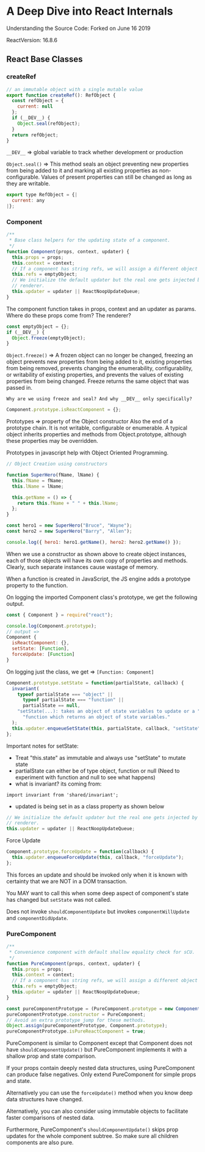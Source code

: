 # A Deep Dive into React Internals

Understanding the Source Code: Forked on June 16 2019

ReactVersion: 16.8.6

## React Base Classes

### createRef

```jsx
// an immutable object with a single mutable value
export function createRef(): RefObject {
  const refObject = {
    current: null
  };
  if (__DEV__) {
    Object.seal(refObject);
  }
  return refObject;
}
```

`__DEV__` => global variable to track whether development or production

`Object.seal()` => This method seals an object preventing new properties from being added to it and marking all existing properties as non-configurable. Values of present properties can still be changed as long as they are writable.

```jsx
export type RefObject = {|
  current: any
|};
```

### Component

```jsx
/**
 * Base class helpers for the updating state of a component.
 */
function Component(props, context, updater) {
  this.props = props;
  this.context = context;
  // If a component has string refs, we will assign a different object later.
  this.refs = emptyObject;
  // We initialize the default updater but the real one gets injected by the
  // renderer.
  this.updater = updater || ReactNoopUpdateQueue;
}
```

The component function takes in props, context and an updater as params. Where do these props come from? The renderer?

```jsx
const emptyObject = {};
if (__DEV__) {
  Object.freeze(emptyObject);
}
```

`Object.freeze()` => A frozen object can no longer be changed, freezing an object prevents new properties from being added to it, existing properties from being removed, prevents changing the enumerability, configurability, or writability of existing properties, and prevents the values of existing properties from being changed. Freeze returns the same object that was passed in.

`Why are we using freeze and seal? And why __DEV__ only specifically?`

```jsx
Component.prototype.isReactComponent = {};
```

Prototypes => property of the Object constructor
Also the end of a prototype chain. It is not writable, configurable or enumerable. A typical object inherits properties and methods from Object.prototype, although these properties may be overridden.

Prototypes in javascript help with Object Oriented Programming.

```jsx
// Object Creation using constructors

function SuperHero(fName, lName) {
  this.fName = fName;
  this.lName = lName;

  this.getName = () => {
    return this.fName + " " + this.lName;
  };
}

const hero1 = new SuperHero("Bruce", "Wayne");
const hero2 = new SuperHero("Barry", "Allen");

console.log({ hero1: hero1.getName(), hero2: hero2.getName() });
```

When we use a constructor as shown above to create object instances, each of those objects will have its own copy of properties and methods. Clearly, such separate instances cause wastage of memory.

When a function is created in JavaScript, the JS engine adds a prototype property to the function.

On logging the imported Component class's prototype, we get the following output.

```jsx
const { Component } = require("react");

console.log(Component.prototype);
// output =>
Component {
  isReactComponent: {},
  setState: [Function],
  forceUpdate: [Function]
}
```

On logging just the class, we get => `[Function: Component]`

```jsx
Component.prototype.setState = function(partialState, callback) {
  invariant(
    typeof partialState === "object" ||
      typeof partialState === "function" ||
      partialState == null,
    "setState(...): takes an object of state variables to update or a " +
      "function which returns an object of state variables."
  );
  this.updater.enqueueSetState(this, partialState, callback, "setState");
};
```

Important notes for setState:

- Treat "this.state" as immutable and always use "setState" to mutate state
- partialState can either be of type object, function or null (Need to experiment with function and null to see what happens)
- what is invariant? its coming from:

`import invariant from 'shared/invariant';`

- updated is being set in as a class property as shown below

```jsx
// We initialize the default updater but the real one gets injected by the
// renderer.
this.updater = updater || ReactNoopUpdateQueue;
```

Force Update

```jsx
Component.prototype.forceUpdate = function(callback) {
  this.updater.enqueueForceUpdate(this, callback, "forceUpdate");
};
```

This forces an update and should be invoked only when it is known with certainty that we are NOT in a DOM transaction.

You MAY want to call this when some deep aspect of component's state has changed but `setState` was not called.

Does not invoke `shouldComponentUpdate` but invokes `componentWillUpdate` and `componentDidUpdate`.

### PureComponent

```jsx
/**
 * Convenience component with default shallow equality check for sCU.
 */
function PureComponent(props, context, updater) {
  this.props = props;
  this.context = context;
  // If a component has string refs, we will assign a different object later.
  this.refs = emptyObject;
  this.updater = updater || ReactNoopUpdateQueue;
}

const pureComponentPrototype = (PureComponent.prototype = new ComponentDummy());
pureComponentPrototype.constructor = PureComponent;
// Avoid an extra prototype jump for these methods.
Object.assign(pureComponentPrototype, Component.prototype);
pureComponentPrototype.isPureReactComponent = true;
```

PureComponent is similar to Component except that Component does not have `shouldComponentUpdate()` but PureComponent implements it with a shallow prop and state comparison.

If your props contain deeply nested data structures, using PureComponent can produce false negatives. Only extend PureComponent for simple props and state.

Alternatively you can use the `forceUpdate()` method when you know deep data structures have changed.

Alternatively, you can also consider using immutable objects to facilitate faster comparisons of nested data.

Furthermore, PureComponent's `shouldComponentUpdate()` skips prop updates for the whole component subtree. So make sure all children components are also pure.
